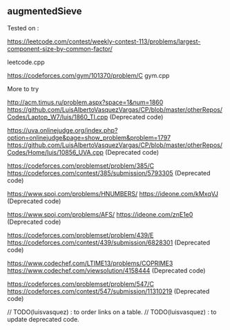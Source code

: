## augmentedSieve
Tested on :

https://leetcode.com/contest/weekly-contest-113/problems/largest-component-size-by-common-factor/

leetcode.cpp

https://codeforces.com/gym/101370/problem/C
gym.cpp

More to try

http://acm.timus.ru/problem.aspx?space=1&num=1860
https://github.com/LuisAlbertoVasquezVargas/CP/blob/master/otherRepos/Codes/Laptop_W7/luis/1860_TI.cpp
(Deprecated code)

https://uva.onlinejudge.org/index.php?option=onlinejudge&page=show_problem&problem=1797
https://github.com/LuisAlbertoVasquezVargas/CP/blob/master/otherRepos/Codes/Home/luis/10856_UVA.cpp
(Deprecated code)

https://codeforces.com/problemset/problem/385/C
https://codeforces.com/contest/385/submission/5793305
(Deprecated code)

https://www.spoj.com/problems/HNUMBERS/
https://ideone.com/kMxqVJ
(Deprecated code)

https://www.spoj.com/problems/AFS/
https://ideone.com/znE1e0
(Deprecated code)

https://codeforces.com/problemset/problem/439/E
https://codeforces.com/contest/439/submission/6828301
(Deprecated code)

https://www.codechef.com/LTIME13/problems/COPRIME3
https://www.codechef.com/viewsolution/4158444
(Deprecated code)

https://codeforces.com/problemset/problem/547/C
https://codeforces.com/contest/547/submission/11310219
(Deprecated code)


// TODO(luisvasquez) : to order links on a table.
// TODO(luisvasquez) : to update deprecated code.